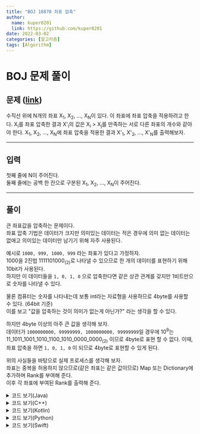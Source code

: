 ```yaml
---
title: "BOJ 18870 좌표 압축"
author:
  name: kuper0201
  link: https://github.com/kuper0201
date: 2022-03-02
categories: [알고리즘]
tags: [Algorithm]
---
```


# BOJ 문제 풀이

문제 (<a href="https://boj.kr/18870" target="_blank">link</a>)
---

수직선 위에 N개의 좌표 X<sub>1</sub>, X<sub>2</sub>, ..., X<sub>N</sub>이 있다. 이 좌표에 좌표 압축을 적용하려고 한다.
X<sub>i</sub>를 좌표 압축한 결과 X'<sub>i</sub>의 값은 X<sub>i</sub> > X<sub>j</sub>를 만족하는 서로 다른 좌표의 개수와 같아야 한다.
X<sub>1</sub>, X<sub>2</sub>, ..., X<sub>N</sub>에 좌표 압축을 적용한 결과 X'<sub>1</sub>, X'<sub>2</sub>, ..., X'<sub>N</sub>를 출력해보자.

---

입력
---

첫째 줄에 N이 주어진다. <br/>
둘째 줄에는 공백 한 칸으로 구분된 X<sub>1</sub>, X<sub>2</sub>, ..., X<sub>N</sub>이 주어진다.

---

풀이
---

큰 좌표값을 압축하는 문제이다. <br/>
좌표 압축 기법은 데이터가 크지만 의미있는 데이터는 적은 경우에 의미 없는 데이터는 없애고 의미있는 데이터만 남기기 위해 자주 사용된다. <br/>

예시로 ```1000, 999, 1000, 999``` 라는 좌표가 있다고 가정하자. <br/>
1000을 2진법 1111101000<sub>(2)</sub>로 나타낼 수 있으므로 한 개의 데이터를 표현하기 위해 10bit가 사용된다. <br/>
하지만 이 데이터들을 ```1, 0, 1, 0``` 으로 압축한다면 같은 상관 관계를 갖지만 1비트만으로 숫자를 나타낼 수 있다. <br/>

물론 컴퓨터는 숫자를 나타내는데 보통 int라는 자료형을 사용하므로 4byte를 사용할 수 있다. (64bit 기준) <br/>
이를 보고 "값을 압축하는 것이 의미가 없는게 아닌가?" 라는 생각을 할 수 있다. <br/>

하지만 4byte 이상의 아주 큰 값을 생각해 보자. <br/>
데이터가 ```1000000000, 99999999, 1000000000, 99999999```일 경우에 10<sup>9</sup>는 11_1011_1001_1010_1100_1010_0000_0000<sub>(2)</sub> 이므로 4byte로 표현 할 수 없다.
이때, 좌표 압축을 하면 ```1, 0, 1, 0``` 이 되므로 4byte로 표현할 수 있게 된다.

위의 사실들을 바탕으로 실제 프로세스를 생각해 보자. <br/>
좌표는 중복을 허용하지 않으므로(같은 좌표는 같은 값이므로) Map 또는 Dictionary에 추가하며 Rank를 부여해 준다. <br/>
이후 각 좌표에 부여된 Rank를 출력해 준다.

<details markdown="1">
<summary>코드 보기(Java)</summary>

```java
import java.io.BufferedReader;
import java.io.IOException;
import java.io.InputStreamReader;
import java.util.Arrays;
import java.util.HashMap;

public class Main {
    public static void main(String[] args) throws IOException {
        BufferedReader br = new BufferedReader(new InputStreamReader(System.in));
        HashMap<Integer, Integer> map = new HashMap<>();

        int N = Integer.parseInt(br.readLine());

        int[] arr = new int[N];
        String[] str = br.readLine().split(" ");
        for(int i = 0; i < N; i++) arr[i] = Integer.parseInt(str[i]);

        int[] tmp = arr.clone();
        Arrays.sort(arr);

        int rank = 0;
        for(int i = 0; i < N; i++) {
            if(map.get(arr[i]) == null) map.put(arr[i], rank++);
        }

        StringBuilder sb = new StringBuilder();
        for(int i = 0; i < N; i++) sb.append(map.get(tmp[i]) +" ");

        System.out.println(sb);
    }
}
```
</details>

<details markdown="1">
<summary>코드 보기(C++)</summary>

```cpp

#include <iostream>
#include <algorithm>
#include <map>

using namespace std;

int main() {
    ios::sync_with_stdio(false);
    cin.tie(NULL);
    cout.tie(NULL);
    
    map<int, int> mp;
    
    int n; cin >> n;
    
    int arr[n], tmp[n];
    for(int i = 0; i < n; i++) {
        cin >> arr[i];
        tmp[i] = arr[i];
    }
    
    sort(arr, arr + n);
    
    int rank = 0;
    for(int i = 0; i < n; i++) {
        if(mp[arr[i]] == 0) mp[arr[i]] = ++rank;
    }
    
    for(int i = 0; i < n; i++)
        cout << mp[tmp[i]] - 1 << " ";
        
    return 0;
}

```
</details>

<details markdown="1">
<summary>코드 보기(Kotlin)</summary>

```kotlin

import kotlin.collections.ArrayList

fun main(args: Array<String>) {
    var N = readLine()!!.toInt()

    var arr = ArrayList<Int>()
    var tmp = ArrayList<Int>()
    var mp = emptyMap<Int, Int>().toMutableMap()


    var str = readLine()!!.split(" ")
    for(i in 0 until N) {
        arr.add(str[i].toInt())
        tmp.add(arr[i])
    }

    arr.sort()

    var rank = 0
    for(i in 0 until N) {
        if (mp[arr[i]] == null) {
            mp[arr[i]] = rank
            rank += 1
        }
    }

    val sb = StringBuilder()
    for(i in 0 until N) {
        sb.append("${mp[tmp[i]]} ")
    }

    print(sb)
}

```
</details>


<details markdown="1">
<summary>코드 보기(Python)</summary>

```python

def main():
    n = int(input())
    arr = list()
    tmp = list()
    mp = dict()
    
    str = input().split(' ')
    for i in range(n):
        arr.append(int(str[i]))
        tmp.append(arr[i])

    arr.sort()
    
    rank = 0
    for i in range(n):
        if (arr[i] in mp) == False:
            mp[arr[i]] = rank
            rank += 1
    
    for i in range(n):
        print(mp[tmp[i]])
        
if __name__ == "__main__":
    main()

```

</details>

<details markdown="1">
<summary>코드 보기(Swift)</summary>

```swift

import Foundation

func main() {
    let n = Int(readLine()!)!
    
    var arr = Array<Int>()
    var tmp = Array<Int>()
    var mp = Dictionary<Int, Int>()
    
    var str = (readLine()?.split(separator: " "))!
    for i in 0..<n {
        
        if let num: Int = Int(str[i]) {
            arr.append(num)
            tmp.append(num)
        }
    }
    
    arr.sort()
    
    var rank = 0
    for i in 0..<n {
        if mp[arr[i]] == nil {
            mp[arr[i]] = rank
            rank += 1
        }
    }
    
    for i in 0..<n {
        print(mp[tmp[i]]!, terminator: " ")
    }
}

main()

```
</details>
